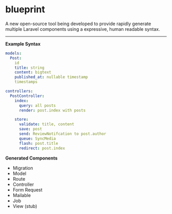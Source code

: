 # blueprint
A new open-source tool being developed to provide rapidly generate multiple Laravel components using a expressive, human readable syntax.

---

**Example Syntax**
```yaml
models:
  Post:
    id
    title: string
    content: bigtext
    published_at: nullable timestamp
    timestamps

controllers:
  PostController:
    index:
      query: all posts
      render: post.index with posts

    store:
      validate: title, content
      save: post
      send: ReviewNotifcation to post.author
      queue: SyncMedia
      flash: post.title
      redirect: post.index
```

**Generated Components**
- Migration
- Model
- Route
- Controller
- Form Request
- Mailable
- Job
- View (stub)

